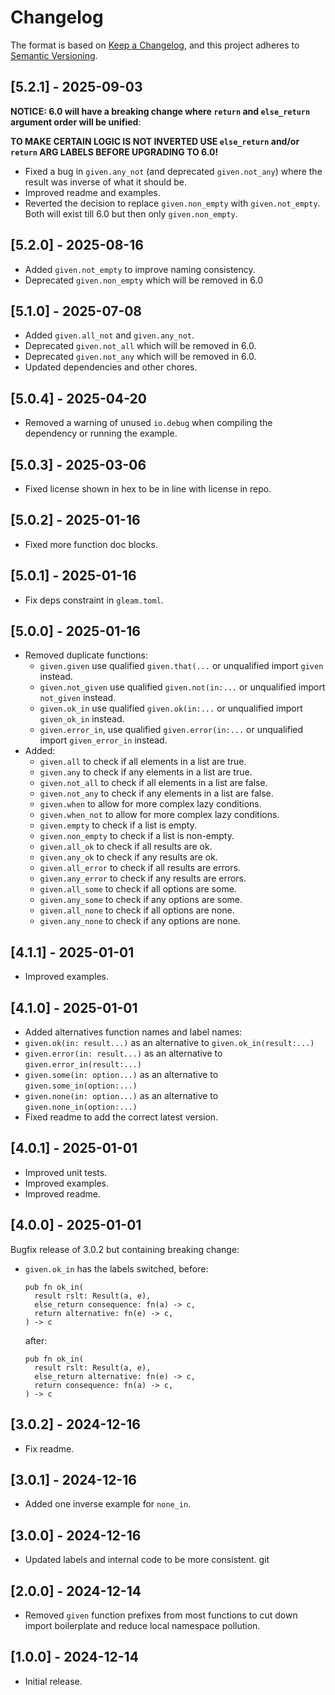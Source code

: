 # Changelog

The format is based on [Keep a Changelog](https://keepachangelog.com/en/1.1.0/),
and this project adheres to
[Semantic Versioning](https://semver.org/spec/v2.0.0.html).

<!--## [Unreleased]-->

## [5.2.1] - 2025-09-03

**NOTICE: 6.0 will have a breaking change where `return` and `else_return`
argument order will be unified**:

**TO MAKE CERTAIN LOGIC IS NOT INVERTED USE `else_return` and/or `return` ARG
LABELS BEFORE UPGRADING TO 6.0!**

- Fixed a bug in `given.any_not` (and deprecated `given.not_any`) where the
  result was inverse of what it should be.
- Improved readme and examples.
- Reverted the decision to replace `given.non_empty` with `given.not_empty`.
  Both will exist till 6.0 but then only `given.non_empty`.


## [5.2.0] - 2025-08-16

- Added `given.not_empty` to improve naming consistency.
- Deprecated `given.non_empty` which will be removed in 6.0

## [5.1.0] - 2025-07-08

- Added `given.all_not` and `given.any_not`.
- Deprecated `given.not_all` which will be removed in 6.0.
- Deprecated `given.not_any` which will be removed in 6.0.
- Updated dependencies and other chores.

## [5.0.4] - 2025-04-20

- Removed a warning of unused `io.debug` when compiling the dependency or
  running the example.

## [5.0.3] - 2025-03-06

- Fixed license shown in hex to be in line with license in repo.

## [5.0.2] - 2025-01-16

- Fixed more function doc blocks.

## [5.0.1] - 2025-01-16

- Fix deps constraint in `gleam.toml`.

## [5.0.0] - 2025-01-16

- Removed duplicate functions:
  - `given.given`
    use qualified `given.that(...` or
    unqualified import `given` instead.
  - `given.not_given`
    use qualified `given.not(in:...` or
    unqualified import `not_given` instead.
  - `given.ok_in`
    use qualified `given.ok(in:...` or
    unqualified import `given_ok_in` instead.
  - `given.error_in`,
    use qualified `given.error(in:...` or
    unqualified import `given_error_in` instead.
- Added:
  - `given.all` to check if all elements in a list are true.
  - `given.any` to check if any elements in a list are true.
  - `given.not_all` to check if all elements in a list are false.
  - `given.not_any` to check if any elements in a list are false.
  - `given.when` to allow for more complex lazy conditions.
  - `given.when_not` to allow for more complex lazy conditions.
  - `given.empty` to check if a list is empty.
  - `given.non_empty` to check if a list is non-empty.
  - `given.all_ok` to check if all results are ok.
  - `given.any_ok` to check if any results are ok.
  - `given.all_error` to check if all results are errors.
  - `given.any_error` to check if any results are errors.
  - `given.all_some` to check if all options are some.
  - `given.any_some` to check if any options are some.
  - `given.all_none` to check if all options are none.
  - `given.any_none` to check if any options are none.

## [4.1.1] - 2025-01-01

- Improved examples.

## [4.1.0] - 2025-01-01

- Added alternatives function names and label names:
 - `given.ok(in: result...)` as an alternative to `given.ok_in(result:...)`
 - `given.error(in: result...)` as an alternative to `given.error_in(result:...)`
 - `given.some(in: option...)` as an alternative to `given.some_in(option:...)`
 - `given.none(in: option...)` as an alternative to `given.none_in(option:...)`
- Fixed readme to add the correct latest version.

## [4.0.1] - 2025-01-01

- Improved unit tests.
- Improved examples.
- Improved readme.

## [4.0.0] - 2025-01-01

Bugfix release of 3.0.2 but containing breaking change:

- `given.ok_in` has the labels switched, before:

   ```gleam
   pub fn ok_in(
     result rslt: Result(a, e),
     else_return consequence: fn(a) -> c,
     return alternative: fn(e) -> c,
   ) -> c
   ```

   after:

   ```gleam
   pub fn ok_in(
     result rslt: Result(a, e),
     else_return alternative: fn(e) -> c,
     return consequence: fn(a) -> c,
   ) -> c
   ```

## [3.0.2] - 2024-12-16

- Fix readme.

## [3.0.1] - 2024-12-16

- Added one inverse example for `none_in`.

## [3.0.0] - 2024-12-16

- Updated labels and internal code to be more consistent.
git
## [2.0.0] - 2024-12-14

- Removed `given` function prefixes from most functions to cut down import
  boilerplate and reduce local namespace pollution.

## [1.0.0] - 2024-12-14

- Initial release.
